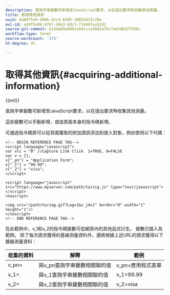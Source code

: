 ```yaml
---
description: 查詢字串變數可新增至JavaScript要求，以在提出要求時收集其他測量。
title: 取得其他資訊
uuid: 0a8075e9-4986-42c4-b505-3985b433cf8e
exl-id: ad4f5e08-b7b7-4de3-b0c2-71440facb2d1
source-git-commit: b1dda69a606a16dccca30d2a74c7e63dbd27936c
workflow-type: tm+mt
source-wordcount: '173'
ht-degree: 4%

---
```


# 取得其他資訊{#acquiring-additional-information}

{{eol}}

查詢字串變數可新增至JavaScript要求，以在提出要求時收集其他測量。

這些變數可以手動新增，或由頁面本身的指令碼新增。

可通過指令碼將可以從頁面獲取的附加資訊添加到嵌入對象，例如使用以下代碼：

```
<!-- BEGIN REFERENCE PAGE TAG-->
<script language="javascript">
var vlc = "0" //Capture Link Click  1=TRUE, 0=FALSE
var v = {};
v["_pn"] = "Application Form";
v["_1"] = “99.99”;
v["_2"] = "visa";
</script>

<script language="javascript" src=”https://www.myserver.com/path/to/zig.js" type="text/javascript"></script>
<noscript>

<img src="/path/to/zag.gif?Log=1&v_jd=1" border="0" width="1" height="1"/>
</noscript>
<!-- END REFERENCE PAGE TAG-->
```

在此範例中，v_1和v_2的指令碼變數可從網頁內的其他函式衍生。 變數已插入為範例。 除了每次請求獲得的基線測量資料外，還將根據上述URL的請求獲得以下擴展測量資料：

| 收集的資料 | 解釋 | 範例 |
|---|---|---|
| v_pn= | 與v_pn查詢字串變數相關聯的值 | v_pn=應用程式表單 |
| v_1= | 與v_1查詢字串變數相關聯的值 | v_1=99.99 |
| v_2= | 與v_2查詢字串變數相關聯的值 | v_2=visa |
